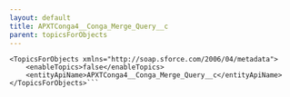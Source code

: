 ```yaml
---
layout: default
title: APXTConga4__Conga_Merge_Query__c
parent: topicsForObjects
---
```


```<?xml version="1.0" encoding="UTF-8"?>
<TopicsForObjects xmlns="http://soap.sforce.com/2006/04/metadata">
    <enableTopics>false</enableTopics>
    <entityApiName>APXTConga4__Conga_Merge_Query__c</entityApiName>
</TopicsForObjects>```
